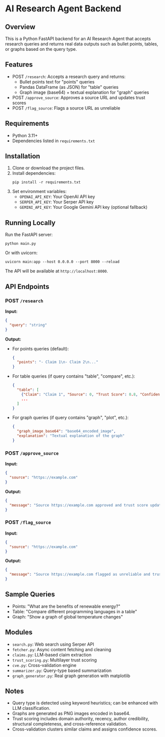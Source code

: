 # AI Research Agent Backend

## Overview

This is a Python FastAPI backend for an AI Research Agent that accepts research queries and returns real data outputs such as bullet points, tables, or graphs based on the query type.

## Features

- POST `/research`: Accepts a research query and returns:
  - Bullet points text for "points" queries
  - Pandas DataFrame (as JSON) for "table" queries
  - Graph image (base64) + textual explanation for "graph" queries
- POST `/approve_source`: Approves a source URL and updates trust scores
- POST `/flag_source`: Flags a source URL as unreliable

## Requirements

- Python 3.11+
- Dependencies listed in `requirements.txt`

## Installation

1. Clone or download the project files.
2. Install dependencies:
   ```
   pip install -r requirements.txt
   ```
3. Set environment variables:
   - `OPENAI_API_KEY`: Your OpenAI API key
   - `SERPER_API_KEY`: Your Serper API key
   - `GEMINI_API_KEY`: Your Google Gemini API key (optional fallback)

## Running Locally

Run the FastAPI server:
```
python main.py
```
Or with uvicorn:
```
uvicorn main:app --host 0.0.0.0 --port 8000 --reload
```

The API will be available at `http://localhost:8000`.

## API Endpoints

### POST `/research`

**Input:**
```json
{
  "query": "string"
}
```

**Output:**
- For points queries (default):
  ```json
  {
    "points": "- Claim 1\n- Claim 2\n..."
  }
  ```
- For table queries (if query contains "table", "compare", etc.):
  ```json
  {
    "table": [
      {"Claim": "Claim 1", "Source": 0, "Trust Score": 0.8, "Confidence": 0.7},
      ...
    ]
  }
  ```
- For graph queries (if query contains "graph", "plot", etc.):
  ```json
  {
    "graph_image_base64": "base64_encoded_image",
    "explanation": "Textual explanation of the graph"
  }
  ```

### POST `/approve_source`

**Input:**
```json
{
  "source": "https://example.com"
}
```

**Output:**
```json
{
  "message": "Source https://example.com approved and trust score updated."
}
```

### POST `/flag_source`

**Input:**
```json
{
  "source": "https://example.com"
}
```

**Output:**
```json
{
  "message": "Source https://example.com flagged as unreliable and trust score updated."
}
```

## Sample Queries

- Points: "What are the benefits of renewable energy?"
- Table: "Compare different programming languages in a table"
- Graph: "Show a graph of global temperature changes"

## Modules

- `search.py`: Web search using Serper API
- `fetcher.py`: Async content fetching and cleaning
- `claims.py`: LLM-based claim extraction
- `trust_scoring.py`: Multilayer trust scoring
- `cve.py`: Cross-validation engine
- `summarizer.py`: Query-type based summarization
- `graph_generator.py`: Real graph generation with matplotlib

## Notes

- Query type is detected using keyword heuristics; can be enhanced with LLM classification.
- Graphs are generated as PNG images encoded in base64.
- Trust scoring includes domain authority, recency, author credibility, structural completeness, and cross-reference validation.
- Cross-validation clusters similar claims and assigns confidence scores.
